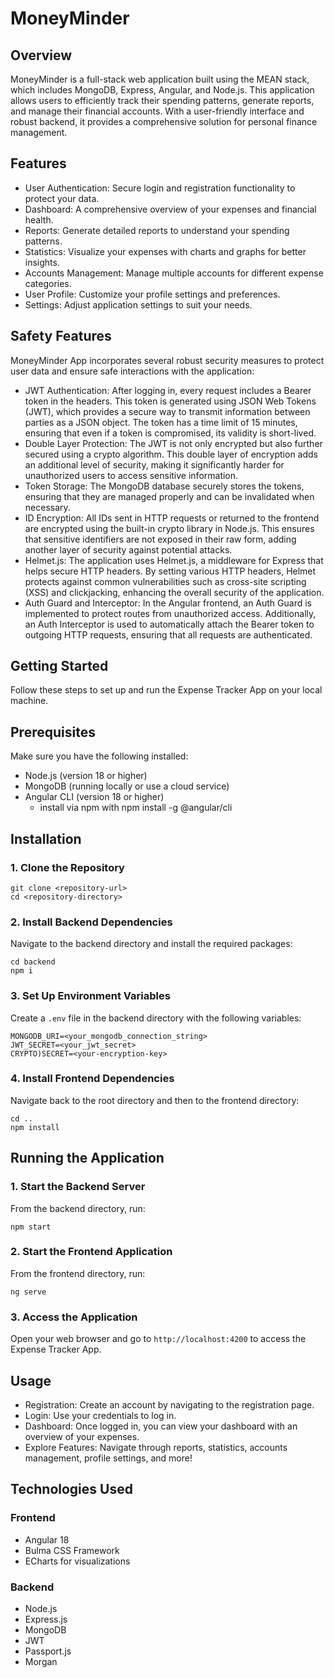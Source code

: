 # MoneyMinder

## Overview

MoneyMinder is a full-stack web application built using the MEAN stack, which includes MongoDB, Express, Angular, and Node.js. This application allows users to efficiently track their spending patterns, generate reports, and manage their financial accounts. With a user-friendly interface and robust backend, it provides a comprehensive solution for personal finance management.

## Features

* User Authentication: Secure login and registration functionality to protect your data.
* Dashboard: A comprehensive overview of your expenses and financial health.
* Reports: Generate detailed reports to understand your spending patterns.
* Statistics: Visualize your expenses with charts and graphs for better insights.
* Accounts Management: Manage multiple accounts for different expense categories.
* User Profile: Customize your profile settings and preferences.
* Settings: Adjust application settings to suit your needs.

## Safety Features
MoneyMinder App incorporates several robust security measures to protect user data and ensure safe interactions with the application:
* JWT Authentication: After logging in, every request includes a Bearer token in the headers. This token is generated using JSON Web Tokens (JWT), which provides a secure way to transmit information between parties as a JSON object. The token has a time limit of 15 minutes, ensuring that even if a token is compromised, its validity is short-lived.
* Double Layer Protection: The JWT is not only encrypted but also further secured using a crypto algorithm. This double layer of encryption adds an additional level of security, making it significantly harder for unauthorized users to access sensitive information.
* Token Storage: The MongoDB database securely stores the tokens, ensuring that they are managed properly and can be invalidated when necessary.
* ID Encryption: All IDs sent in HTTP requests or returned to the frontend are encrypted using the built-in crypto library in Node.js. This ensures that sensitive identifiers are not exposed in their raw form, adding another layer of security against potential attacks.
* Helmet.js: The application uses Helmet.js, a middleware for Express that helps secure HTTP headers. By setting various HTTP headers, Helmet protects against common vulnerabilities such as cross-site scripting (XSS) and clickjacking, enhancing the overall security of the application.
* Auth Guard and Interceptor: In the Angular frontend, an Auth Guard is implemented to protect routes from unauthorized access. Additionally, an Auth Interceptor is used to automatically attach the Bearer token to outgoing HTTP requests, ensuring that all requests are authenticated.

## Getting Started
Follow these steps to set up and run the Expense Tracker App on your local machine.

## Prerequisites
Make sure you have the following installed:

* Node.js (version 18 or higher)
* MongoDB (running locally or use a cloud service)
* Angular CLI (version 18 or higher)
    * install via npm with npm install -g @angular/cli

## Installation

### 1. Clone the Repository

```
git clone <repository-url>
cd <repository-directory>
```

### 2. Install Backend Dependencies
Navigate to the backend directory and install the required packages:

```
cd backend
npm i
```

### 3. Set Up Environment Variables

Create a `.env` file in the backend directory with the following variables:

```
MONGODB_URI=<your_mongodb_connection_string>
JWT_SECRET=<your_jwt_secret>
CRYPTO)SECRET=<your-encryption-key>
```

### 4. Install Frontend Dependencies

Navigate back to the root directory and then to the frontend directory:

```
cd ..
npm install
```

## Running the Application

### 1. Start the Backend Server

From the backend directory, run:

```
npm start
```

### 2. Start the Frontend Application

From the frontend directory, run:

```
ng serve
```

### 3. Access the Application

Open your web browser and go to `http://localhost:4200` to access the Expense Tracker App.

## Usage

* Registration: Create an account by navigating to the registration page.
* Login: Use your credentials to log in.
* Dashboard: Once logged in, you can view your dashboard with an overview of your expenses.
* Explore Features: Navigate through reports, statistics, accounts management, profile settings, and more!

## Technologies Used
### Frontend
* Angular 18
* Bulma CSS Framework
* ECharts for visualizations

### Backend
* Node.js
* Express.js
* MongoDB
* JWT
* Passport.js
* Morgan